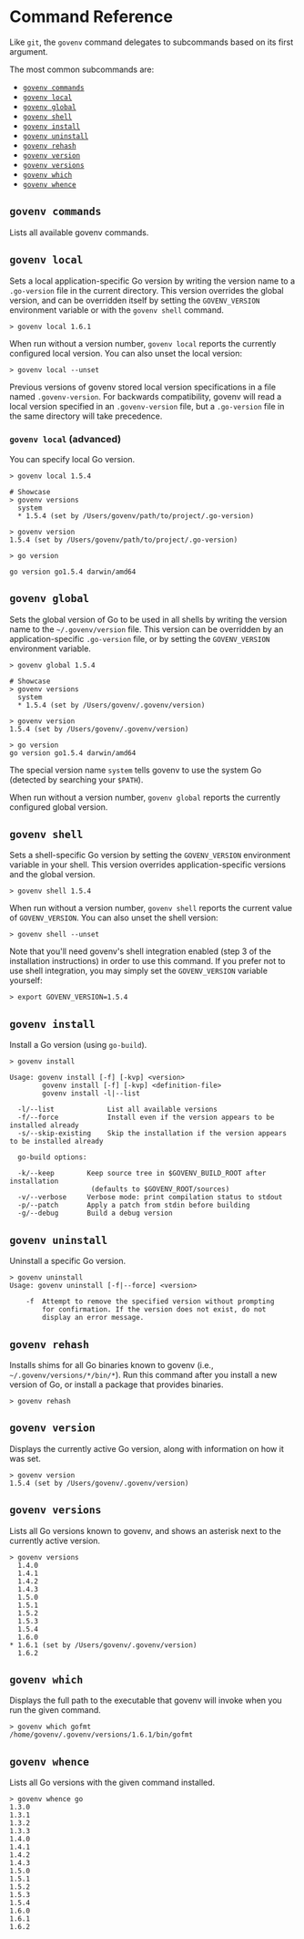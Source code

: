 # Command Reference

Like `git`, the `govenv` command delegates to subcommands based on its
first argument. 

The most common subcommands are:

* [`govenv commands`](#govenv-commands)
* [`govenv local`](#govenv-local)
* [`govenv global`](#govenv-global)
* [`govenv shell`](#govenv-shell)
* [`govenv install`](#govenv-install)
* [`govenv uninstall`](#govenv-uninstall)
* [`govenv rehash`](#govenv-rehash)
* [`govenv version`](#govenv-version)
* [`govenv versions`](#govenv-versions)
* [`govenv which`](#govenv-which)
* [`govenv whence`](#govenv-whence)

## `govenv commands`

Lists all available govenv commands.

## `govenv local`

Sets a local application-specific Go version by writing the version
name to a `.go-version` file in the current directory. This version
overrides the global version, and can be overridden itself by setting
the `GOVENV_VERSION` environment variable or with the `govenv shell`
command.

```shell
> govenv local 1.6.1
```

When run without a version number, `govenv local` reports the currently
configured local version. You can also unset the local version:


```shell
> govenv local --unset
```

Previous versions of govenv stored local version specifications in a
file named `.govenv-version`. For backwards compatibility, govenv will
read a local version specified in an `.govenv-version` file, but a
`.go-version` file in the same directory will take precedence.

### `govenv local` (advanced)

You can specify local Go version. 

```shell
> govenv local 1.5.4

# Showcase
> govenv versions
  system
  * 1.5.4 (set by /Users/govenv/path/to/project/.go-version)

> govenv version
1.5.4 (set by /Users/govenv/path/to/project/.go-version)

> go version

go version go1.5.4 darwin/amd64
```

## `govenv global`

Sets the global version of Go to be used in all shells by writing
the version name to the `~/.govenv/version` file. This version can be
overridden by an application-specific `.go-version` file, or by
setting the `GOVENV_VERSION` environment variable.

```shell
> govenv global 1.5.4

# Showcase
> govenv versions
  system
  * 1.5.4 (set by /Users/govenv/.govenv/version)

> govenv version
1.5.4 (set by /Users/govenv/.govenv/version)

> go version
go version go1.5.4 darwin/amd64
```

The special version name `system` tells govenv to use the system Go
(detected by searching your `$PATH`).

When run without a version number, `govenv global` reports the
currently configured global version.

## `govenv shell`

Sets a shell-specific Go version by setting the `GOVENV_VERSION`
environment variable in your shell. This version overrides
application-specific versions and the global version.

```shell
> govenv shell 1.5.4
```

When run without a version number, `govenv shell` reports the current
value of `GOVENV_VERSION`. You can also unset the shell version:

```shell
> govenv shell --unset
```

Note that you'll need govenv's shell integration enabled (step 3 of
the installation instructions) in order to use this command. If you
prefer not to use shell integration, you may simply set the
`GOVENV_VERSION` variable yourself:

```shell
> export GOVENV_VERSION=1.5.4

```

## `govenv install`

Install a Go version (using `go-build`).

```shell
> govenv install

Usage: govenv install [-f] [-kvp] <version>
        govenv install [-f] [-kvp] <definition-file>
        govenv install -l|--list

  -l/--list             List all available versions
  -f/--force            Install even if the version appears to be installed already
  -s/--skip-existing    Skip the installation if the version appears to be installed already

  go-build options:

  -k/--keep        Keep source tree in $GOVENV_BUILD_ROOT after installation
                    (defaults to $GOVENV_ROOT/sources)
  -v/--verbose     Verbose mode: print compilation status to stdout
  -p/--patch       Apply a patch from stdin before building
  -g/--debug       Build a debug version
```

## `govenv uninstall`

Uninstall a specific Go version.

```shell
> govenv uninstall
Usage: govenv uninstall [-f|--force] <version>

    -f  Attempt to remove the specified version without prompting
        for confirmation. If the version does not exist, do not
        display an error message.
```

## `govenv rehash`

Installs shims for all Go binaries known to govenv (i.e.,
`~/.govenv/versions/*/bin/*`).
Run this command after you install a new
version of Go, or install a package that provides binaries.

```shell
> govenv rehash
```

## `govenv version`

Displays the currently active Go version, along with information on
how it was set.

```shell
> govenv version
1.5.4 (set by /Users/govenv/.govenv/version)
```

## `govenv versions`

Lists all Go versions known to govenv, and shows an asterisk next to
the currently active version.

```shell
> govenv versions
  1.4.0
  1.4.1
  1.4.2
  1.4.3
  1.5.0
  1.5.1
  1.5.2
  1.5.3
  1.5.4
  1.6.0
* 1.6.1 (set by /Users/govenv/.govenv/version)
  1.6.2
```

## `govenv which`

Displays the full path to the executable that govenv will invoke when
you run the given command.

```shell
> govenv which gofmt
/home/govenv/.govenv/versions/1.6.1/bin/gofmt
```

## `govenv whence`

Lists all Go versions with the given command installed.

```shell
> govenv whence go
1.3.0
1.3.1
1.3.2
1.3.3
1.4.0
1.4.1
1.4.2
1.4.3
1.5.0
1.5.1
1.5.2
1.5.3
1.5.4
1.6.0
1.6.1
1.6.2
```
